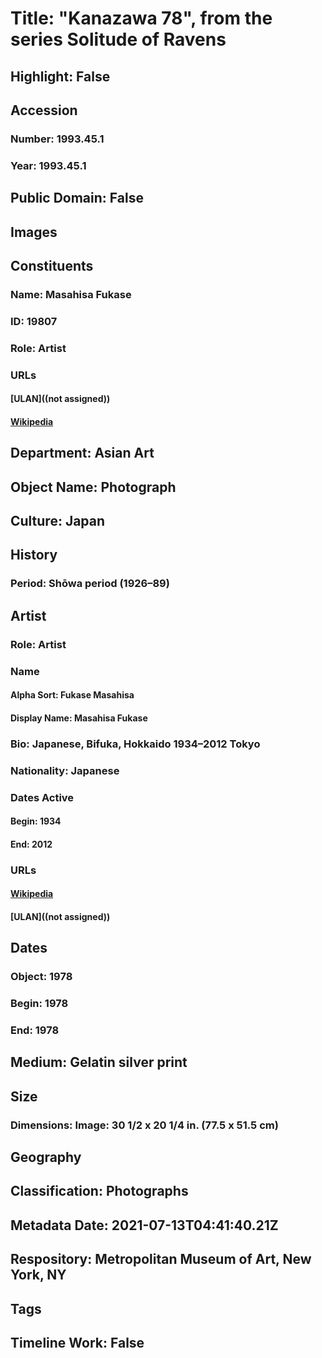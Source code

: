 # Title: "Kanazawa 78",  from the series Solitude of Ravens
## Highlight: False
## Accession
### Number: 1993.45.1
### Year: 1993.45.1
## Public Domain: False
## Images
## Constituents
### Name: Masahisa Fukase
### ID: 19807
### Role: Artist
### URLs
#### [ULAN]((not assigned))
#### [Wikipedia](https://www.wikidata.org/wiki/Q2065928)
## Department: Asian Art
## Object Name: Photograph
## Culture: Japan
## History
### Period: Shōwa period (1926–89)
## Artist
### Role: Artist
### Name
#### Alpha Sort: Fukase Masahisa
#### Display Name: Masahisa Fukase
### Bio: Japanese, Bifuka, Hokkaido 1934–2012 Tokyo
### Nationality: Japanese
### Dates Active
#### Begin: 1934
#### End: 2012
### URLs
#### [Wikipedia](https://www.wikidata.org/wiki/Q2065928)
#### [ULAN]((not assigned))
## Dates
### Object: 1978
### Begin: 1978
### End: 1978
## Medium: Gelatin silver print
## Size
### Dimensions: Image: 30 1/2 x 20 1/4 in. (77.5 x 51.5 cm)
## Geography
## Classification: Photographs
## Metadata Date: 2021-07-13T04:41:40.21Z
## Respository: Metropolitan Museum of Art, New York, NY
## Tags
## Timeline Work: False